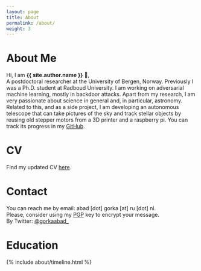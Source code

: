 ```yaml
---
layout: page
title: About
permalink: /about/
weight: 3
---
```


# **About Me**

Hi, I am **{{ site.author.name }}** :wave:,<br> A postdoctoral researcher at the University of Bergen, Norway. Previously I was a  Ph.D. student at Radboud University. I am working on adversarial machine learning, mostly in backdoor attacks. Apart from my research, I am very passionate about science in general and, in particular, astronomy. Related to this, and as a side project, I am developing an autonomous telescope that can take pictures of the sky and track stellar objects by reusing old stepper motors from a 3D printer and a raspberry pi. You can track its progress in my <a href="https://github.com/GorkaAbad/Telescope">GitHub</a>.

# **CV**
Find my updated CV <a href="../CV.pdf">here</a>.
<br>

# **Contact**
You can reach me by email: abad [dot] gorka [at] ru [dot] nl. 
<br>
Please, consider using my <a href="../abad.gorka@ru.nl_pk.asc">PGP</a> key to encrypt your message.
<br>
By Twitter: <a href="https://twitter.com/gorkaabad_">@gorkaabad_</a>

# **Education**

<div class="row">
{% include about/timeline.html %}
</div>
